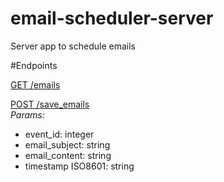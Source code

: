 # email-scheduler-server
Server app to schedule emails

#Endpoints

[GET /emails](https://email-scheduler-api.herokuapp.com/emails)

[POST /save_emails](https://email-scheduler-api.herokuapp.com/save_emails)
<br>
*Params:*
- event_id: integer
- email_subject: string
- email_content: string
- timestamp ISO8601: string
